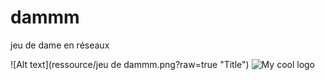 # dammm
jeu de dame en réseaux

![Alt text](ressource/jeu de dammm.png?raw=true "Title")
<img src="/ressource/jeu de dammm.png" alt="My cool logo"/>
